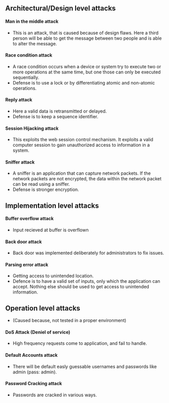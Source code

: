 ## Architectural/Design level attacks

#### Man in the middle attack
* This is an attack, that is caused because of design flaws. Here a third person will be able to get the message between two people and is able to alter the message.

#### Race condition attack
* A race condition occurs when a device or system try to execute two or more operations at the same time, but one those can only be executed sequentially.
* Defense is to use a lock or by differentiating atomic and non-atomic operations.

#### Reply attack
* Here a valid data is retransmitted or delayed.
* Defense is to keep a sequence identifier.

#### Session Hijacking attack
* This exploits the web session control mechanism. It exploits a valid computer session to gain unauthorized access to information in a system.

#### Sniffer attack
* A sniffer is an application that can capture network packets. If the network packets are not encrypted, the data within the network packet can be read using a sniffer.
* Defense is stronger encryption.


## Implementation level attacks

#### Buffer overflow attack
* Input recieved at buffer is overflown

#### Back door attack
* Back door was implemented deliberately for administrators to fix issues.

#### Parsing error attack
* Getting access to unintended location.
* Defence is to have a valid set of inputs, only which the application can accept. Nothing else should be used to get access to unintended information.


## Operation level attacks
* (Caused because, not tested in a proper environment)

#### DoS Attack (Deniel of service)
* High frequency requests come to application, and fail to handle.

#### Default Accounts attack
* There will be default easly guessable usernames and passwords like admin (pass: admin).

#### Password Cracking attack
* Passwords are cracked in various ways.

